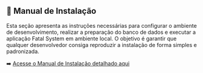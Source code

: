 ## 📖 Manual de Instalação <a id="manual"></a>
Esta seção apresenta as instruções necessárias para configurar o ambiente de desenvolvimento, realizar a preparação do banco de dados e executar a aplicação Fatal System em ambiente local.
O objetivo é garantir que qualquer desenvolvedor consiga reproduzir a instalação de forma simples e padronizada.

➡️ [Acesse o Manual de Instalação detalhado aqui](docs/Manual_Instalação.md)
